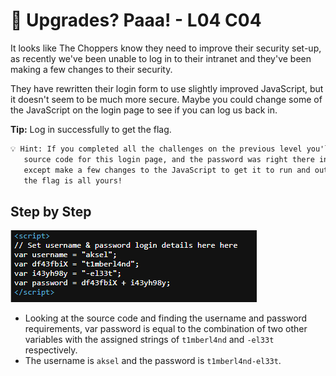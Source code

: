 # 🌳 Upgrades? Paaa! - L04 C04

It looks like The Choppers know they need to improve their security set-up, as recently we've been unable to log in to their intranet and they've been making a few changes to their security.

They have rewritten their login form to use slightly improved JavaScript, but it doesn't seem to be much more secure. Maybe you could change some of the JavaScript on the login page to see if you can log us back in.

**Tip:** Log in successfully to get the flag.

```txt
💡 Hint: If you completed all the challenges on the previous level you'll remember that one required you to look at the
   source code for this login page, and the password was right there in the JavaScript. You'll need to do the same here,
   except make a few changes to the JavaScript to get it to run and output the password for you. Use that to log in and
   the flag is all yours!
```

## Step by Step

![picture of sourcecode](/assets/upgradespaaa1.png)

- Looking at the source code and finding the username and password requirements, var password is equal to the combination of two other variables with the assigned strings of `t1mberl4nd` and `-el33t` respectively.
- The username is `aksel` and the password is `t1mberl4nd-el33t`.
